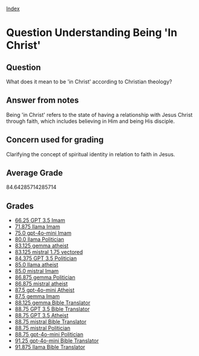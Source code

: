
[Index](../../index.md)
# Question Understanding Being 'In Christ'
## Question
What does it mean to be 'in Christ' according to Christian theology?

## Answer from notes
Being 'in Christ' refers to the state of having a relationship with Jesus Christ through faith, which includes believing in Him and being His disciple.

## Concern used for grading
Clarifying the concept of spiritual identity in relation to faith in Jesus.

## Average Grade
84.64285714285714

## Grades
 * [66.25 GPT 3.5 Imam](../answers/GPT_3.5_Imam/Understanding_Being__In_Christ_.md)
 * [71.875 llama Imam](../answers/llama_Imam/Understanding_Being__In_Christ_.md)
 * [75.0 gpt-4o-mini Imam](../answers/gpt-4o-mini_Imam/Understanding_Being__In_Christ_.md)
 * [80.0 llama Politician](../answers/llama_Politician/Understanding_Being__In_Christ_.md)
 * [83.125 gemma atheist](../answers/gemma_atheist/Understanding_Being__In_Christ_.md)
 * [83.125 mistral 1.75 vectored](../answers/mistral_1.75_vectored/Understanding_Being__In_Christ_.md)
 * [84.375 GPT 3.5 Politician](../answers/GPT_3.5_Politician/Understanding_Being__In_Christ_.md)
 * [85.0 llama atheist](../answers/llama_atheist/Understanding_Being__In_Christ_.md)
 * [85.0 mistral Imam](../answers/mistral_Imam/Understanding_Being__In_Christ_.md)
 * [86.875 gemma Politician](../answers/gemma_Politician/Understanding_Being__In_Christ_.md)
 * [86.875 mistral atheist](../answers/mistral_atheist/Understanding_Being__In_Christ_.md)
 * [87.5 gpt-4o-mini Atheist](../answers/gpt-4o-mini_Atheist/Understanding_Being__In_Christ_.md)
 * [87.5 gemma Imam](../answers/gemma_Imam/Understanding_Being__In_Christ_.md)
 * [88.125 gemma Bible Translator](../answers/gemma_Bible_Translator/Understanding_Being__In_Christ_.md)
 * [88.75 GPT 3.5 Bible Translator](../answers/GPT_3.5_Bible_Translator/Understanding_Being__In_Christ_.md)
 * [88.75 GPT 3.5 Atheist](../answers/GPT_3.5_Atheist/Understanding_Being__In_Christ_.md)
 * [88.75 mistral Bible Translator](../answers/mistral_Bible_Translator/Understanding_Being__In_Christ_.md)
 * [88.75 mistral Politician](../answers/mistral_Politician/Understanding_Being__In_Christ_.md)
 * [88.75 gpt-4o-mini Politician](../answers/gpt-4o-mini_Politician/Understanding_Being__In_Christ_.md)
 * [91.25 gpt-4o-mini Bible Translator](../answers/gpt-4o-mini_Bible_Translator/Understanding_Being__In_Christ_.md)
 * [91.875 llama Bible Translator](../answers/llama_Bible_Translator/Understanding_Being__In_Christ_.md)
